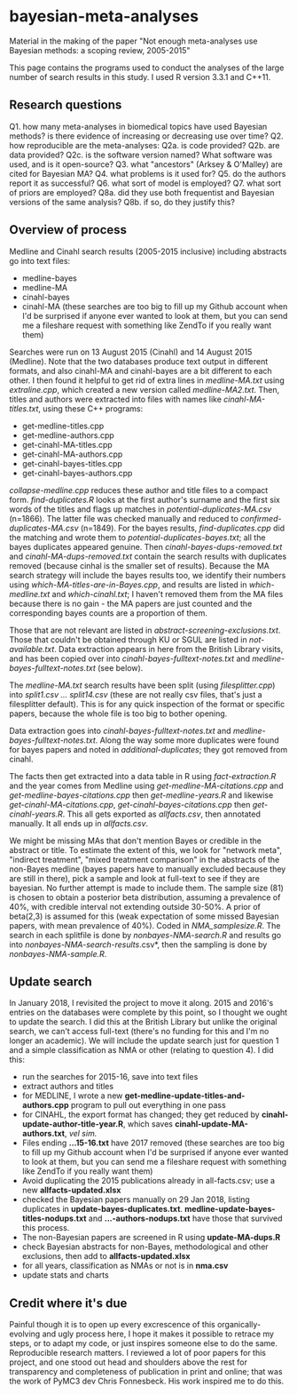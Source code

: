 # bayesian-meta-analyses
Material in the making of the paper "Not enough meta-analyses use Bayesian methods: a scoping review, 2005-2015"

This page contains the programs used to conduct the analyses of the large number of search results in this study. I used R version 3.3.1 and C++11.

Research questions
-----------

Q1. how many meta-analyses in biomedical topics have used Bayesian methods? is there evidence of increasing or decreasing use over time?
Q2. how reproducible are the meta-analyses:
Q2a. is code provided?
Q2b. are data provided?
Q2c. is the software version named? What software was used, and is it open-source?
Q3. what "ancestors" (Arksey &amp; O'Malley) are cited for Bayesian MA?
Q4. what problems is it used for?
Q5. do the authors report it as successful?
Q6. what sort of model is employed?
Q7. what sort of priors are employed?
Q8a. did they use both frequentist and Bayesian versions of the same analysis?
Q8b. if so, do they justify this?

Overview of process
----------

Medline and Cinahl search results (2005-2015 inclusive) including abstracts go into text files:
* medline-bayes
* medline-MA
* cinahl-bayes
* cinahl-MA
(these searches are too big to fill up my Github account when I'd be surprised if anyone ever wanted to look at them, but you can send me a fileshare request with something like ZendTo if you really want them)

Searches were run on 13 August 2015 (Cinahl) and 14 August 2015 (Medline). Note that the two databases produce text output in different formats, and also cinahl-MA and cinahl-bayes are a bit different to each other. I then found it helpful to get rid of extra lines in *medline-MA.txt* using *extraline.cpp*, which created a new version called *medline-MA2.txt*. Then, titles and authors were extracted into files with names like *cinahl-MA-titles.txt*, using these C++ programs:
* get-medline-titles.cpp
* get-medline-authors.cpp
* get-cinahl-MA-titles.cpp
* get-cinahl-MA-authors.cpp
* get-cinahl-bayes-titles.cpp
* get-cinahl-bayes-authors.cpp

*collapse-medline.cpp* reduces these author and title files to a compact form. *find-duplicates.R* looks at the first author's surname and the first six words of the titles and flags up matches in *potential-duplicates-MA.csv* (n=1866). The latter file was checked manually and reduced to *confirmed-duplicates-MA.csv* (n=1849). For the bayes results, *find-duplicates.cpp* did the matching and wrote them to *potential-duplicates-bayes.txt*; all the bayes duplicates appeared genuine. Then *cinahl-bayes-dups-removed.txt* and *cinahl-MA-dups-removed.txt* contain the search results with duplicates removed (because cinhal is the smaller set of results). Because the MA search strategy will include the bayes results too, we identify their numbers using *which-MA-titles-are-in-Bayes.cpp*, and results are listed in *which-medline.txt* and *which-cinahl.txt*; I haven't removed them from the MA files because there is no gain - the MA papers are just counted and the corresponding bayes counts are a proportion of them.

Those that are not relevant are listed in *abstract-screening-exclusions.txt*. Those that couldn't be obtained through KU or SGUL are listed in *not-available.txt*. Data extraction appears in here from the British Library visits, and has been copied over into *cinahl-bayes-fulltext-notes.txt* and *medline-bayes-fulltext-notes.txt* (see below).

The *medline-MA.txt* search results have been split (using *filesplitter.cpp*) into *split1.csv ... split14.csv* (these are not really csv files, that's just a filesplitter default). This is for any quick inspection of the format or specific papers, because the whole file is too big to bother opening.</p>

Data extraction goes into *cinahl-bayes-fulltext-notes.txt* and *medline-bayes-fulltext-notes.txt*. Along the way some more duplicates were found for bayes papers and noted in *additional-duplicates*; they got removed from cinahl.

The facts then get extracted into a data table in R using *fact-extraction.R* and the year comes from Medline using *get-medline-MA-citations.cpp* and *get-medline-bayes-citations.cpp* then *get-medline-years.R* and likewise *get-cinahl-MA-citations.cpp*, *get-cinahl-bayes-citations.cpp* then *get-cinahl-years.R*. This all gets exported as *allfacts.csv*, then annotated manually. It all ends up in *allfacts.csv*.

We might be missing MAs that don't mention Bayes or credible in the abstract or title. To estimate the extent of this, we look for "network meta", "indirect treatment", "mixed treatment comparison" in the abstracts of the non-Bayes medline (bayes papers have to manually excluded because they are still in there), pick a sample and look at full-text to see if they are bayesian. No further attempt is made to include them. The sample size (81) is chosen to obtain a posterior beta distribution, assuming a prevalence of 40%, with credible interval not extending outside 30-50%. A prior of beta(2,3) is assumed for this (weak expectation of some missed Bayesian papers, with mean prevalence of 40%). Coded in *NMA_samplesize.R*. The search in each splitfile is done by *nonbayes-NMA-search.R* and results go into *nonbayes-NMA-search-results*.csv*, then the sampling is done by *nonbayes-NMA-sample.R*.

Update search
--------

In January 2018, I revisited the project to move it along. 2015 and 2016's entries on the databases were complete by this point, so I thought we ought to update the search. I did this at the British Library but unlike the original search, we can't access full-text (there's no funding for this and I'm no longer an academic). We will include the update search just for question 1 and a simple classification as NMA or other (relating to question 4).
I did this:
* run the searches for 2015-16, save into text files
* extract authors and titles
* for MEDLINE, I wrote a new **get-medline-update-titles-and-authors.cpp** program to pull out everything in one pass
* for CINAHL, the export format has changed; they get reduced by **cinahl-update-author-title-year.R**, which saves **cinahl-update-MA-authors.txt**, *vel sim.*
* Files ending **...15-16.txt** have 2017 removed (these searches are too big to fill up my Github account when I'd be surprised if anyone ever wanted to look at them, but you can send me a fileshare request with something like ZendTo if you really want them)
* Avoid duplicating the 2015 publications already in all-facts.csv; use a new **allfacts-updated.xlsx**
* checked the Bayesian papers manually on 29 Jan 2018, listing duplicates in **update-bayes-duplicates.txt**. **medline-update-bayes-titles-nodups.txt** and **...-authors-nodups.txt** have those that survived this process.
* The non-Bayesian papers are screened in R using **update-MA-dups.R**
* check Bayesian abstracts for non-Bayes, methodological and other exclusions, then add to **allfacts-updated.xlsx**
* for all years, classification as NMAs or not is in **nma.csv**
* update stats and charts

Credit where it's due
--------

Painful though it is to open up every excrescence of this organically-evolving and ugly process here, I hope it makes it possible to retrace my steps, or to adapt my code, or just inspires someone else to do the same. Reproducible research matters. I reviewed a lot of poor papers for this project, and one stood out head and shoulders above the rest for transparency and completeness of publication in print and online; that was the work of PyMC3 dev Chris Fonnesbeck. His work inspired me to do this.
